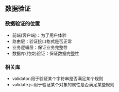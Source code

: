 ## 数据验证

### 数据验证的位置
* 前端(客户端)：为了用户体验
* 路由层：验证接口格式是否正常
* 业务逻辑层：保证业务完整性
* 数据库(约束)验证：保证数据完整性

### 相关库
* validator:用于验证某个字符串是否满足某个规则
* validate.js:用于验证某个对象的属性是否满足某些规则